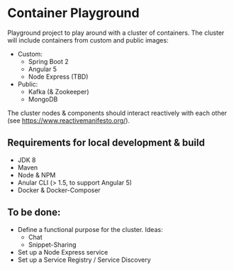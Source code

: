 # Container Playground

Playground project to play around with a cluster of containers.
The cluster will include containers from custom and public images:
* Custom:
    * Spring Boot 2
    * Angular 5
    * Node Express (TBD)
* Public:
    * Kafka (& Zookeeper)
    * MongoDB
    
The cluster nodes & components should interact reactively with each other (see https://www.reactivemanifesto.org/).

## Requirements for local development & build
* JDK 8
* Maven
* Node & NPM
* Anular CLI (> 1.5, to support Angular 5)
* Docker & Docker-Composer

## To be done:
* Define a functional purpose for the cluster. Ideas:
    * Chat
    * Snippet-Sharing
* Set up a Node Express service
* Set up a Service Registry / Service Discovery